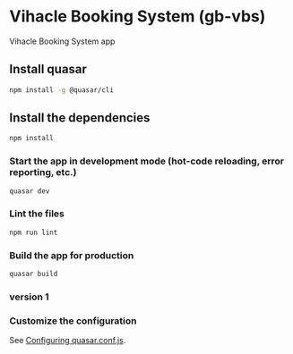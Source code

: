 # Vihacle Booking System (gb-vbs)

Vihacle Booking System app

## Install quasar 
```bash
npm install -g @quasar/cli
```

## Install the dependencies
```bash
npm install
```

### Start the app in development mode (hot-code reloading, error reporting, etc.)
```bash
quasar dev
```

### Lint the files
```bash
npm run lint
```

### Build the app for production
```bash
quasar build
```

### version 1

### Customize the configuration
See [Configuring quasar.conf.js](https://v1.quasar.dev/quasar-cli/quasar-conf-js).
